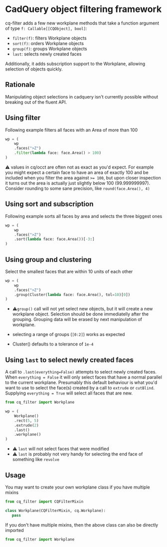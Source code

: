 # CadQuery object filtering framework


cq-filter adds a few new workplane methods that take a function argument
of type `f: Callable[[CQObject], bool]`:

* `filter(f)`: filters Workplane objects
* `sort(f)`: orders Workplane objects
* `group(f)`: groups Workplane objects
* `last`: selects newly created faces

Additionally, it adds subscription support to the Workplane, allowing 
selection of objects quickly.

## Rationale

Manipulating object selections in cadquery isn't currently possible without breaking out of the fluent API.


## Using filter

Following example filters all faces with an Area of more than 100

```python
wp = (
    wp
    .faces(">Z")
    .filter(lambda face: face.Area() > 100)
)
```

⚠️ values in cq/occt are often not as exact as you'd expect. For example you might expect a certain 
face to have an area of exactly 100 and be included when you filter the area against `>= 100`, but upon
closer inspection it turns out the area is actually just slightly below 100 (99.999999997). Consider rounding to some
sane precision, like `round(face.Area(), 4)`

## Using sort and subscription

Following example sorts all faces by area and selects the three biggest ones

```python
wp = (
    wp
    .faces(">Z")
    .sort(lambda face: face.Area())[-3:]
)
```

## Using group and clustering


Select the smallest faces that are within 10 units of each other

```python
wp = (
    wp
    .faces(">Z")
    .group(Cluster(lambda face: face.Area(), tol=10)[0])
)
```

* ⚠️`group()` call will not yet select new objects, but it will create a new workplane object.
Selection should be done immediatelly after the grouping. Grouping data will be erased by 
next manipulation of workplane.

* selecting a range of groups (`[0:2]`) works as expected

* Cluster() defaults to a tolerance of `1e-4`

## Using `last` to select newly created faces

A call to `.last(everything=False)` attempts to select newly created faces. When `everything = False` it will only
select faces that have a normal parallel to the current workplane. Presumably this default behaviour is what you'd
want to use to select the face(s) created by a call to `extrude` or `cutBlind`. Supplying `everything = True` will 
select all faces that are new.

```python
from cq_filter import Workplane

wp = (
    Workplane()
    .rect(5, 5)
    .extrude(2)
    .last()
    .workplane()
)
```

* ⚠️ `last` will not select faces that were modified
* ⚠️ `last` is probably not very handy for selecting the end face of something like `revolve`  


## Usage 

You may want to create your own workplane class if you have multiple mixins

```python 
from cq_filter import CQFilterMixin

class Workplane(CQFilterMixin, cq.Workplane):
   pass
```

If you don't have multiple mixins, then the above class can also be directly imported 

```python 
from cq_filter import Workplane
```